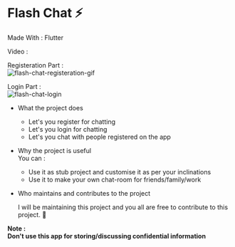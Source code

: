 # Flash Chat ⚡

Made With : Flutter

Video :

Registeration Part :  
![flash-chat-registeration-gif](https://user-images.githubusercontent.com/72383774/168091237-b8e4491e-17f3-43b1-8c0e-71829359b84f.gif)

Login Part :     
![flash-chat-login](https://user-images.githubusercontent.com/72383774/168092764-0f129fd9-78f9-4419-979c-cd9804291901.gif)

- What the project does  
  - Let's you register for chatting
  - Let's you login for chatting
  - Let's you chat with people registered on the app

- Why the project is useful  
You can :
  - Use it as stub project and customise it as per your inclinations
  - Use it to make your own chat-room for friends/family/work

- Who maintains and contributes to the project  
  
  I will be maintaining this project and you all are free to contribute to this project. 🤝
  
 **Note :   
Don't use this app for storing/discussing confidential information**
